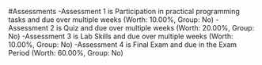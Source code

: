 #Assessments
-Assessment 1 is Participation in practical programming tasks and due over multiple weeks (Worth: 10.00%, Group: No)
-Assessment 2 is Quiz and due over multiple weeks (Worth: 20.00%, Group: No)
-Assessment 3 is Lab Skills and due over multiple weeks (Worth: 10.00%, Group: No)
-Assessment 4 is Final Exam and due in the Exam Period (Worth: 60.00%, Group: No)
